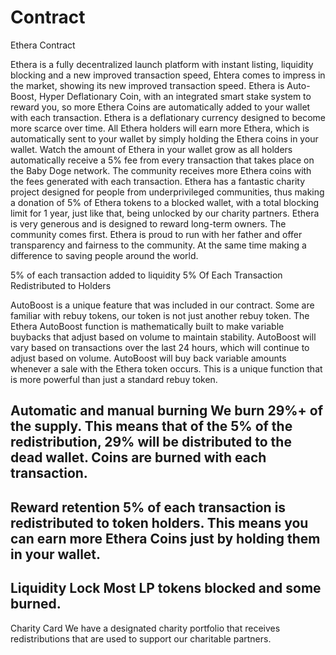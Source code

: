 # Contract
Ethera Contract

Ethera is a fully decentralized launch platform with instant listing, liquidity blocking and a new improved transaction speed, Ehtera comes to impress in the market, showing its new improved transaction speed. Ethera is Auto-Boost, Hyper Deflationary Coin, with an integrated smart stake system to reward you, so more Ethera Coins are automatically added to your wallet with each transaction.
Ethera is a deflationary currency designed to become more scarce over time. All Ethera holders will earn more Ethera, which is automatically sent to your wallet by simply holding the Ethera coins in your wallet. Watch the amount of Ethera in your wallet grow as all holders automatically receive a 5% fee from every transaction that takes place on the Baby Doge network. The community receives more Ethera coins with the fees generated with each transaction.
Ethera has a fantastic charity project designed for people from underprivileged communities, thus making a donation of 5% of Ethera tokens to a blocked wallet, with a total blocking limit for 1 year, just like that, being unlocked by our charity partners.
Ethera is very generous and is designed to reward long-term owners. The community comes first. Ethera is proud to run with her father and offer transparency and fairness to the community. At the same time making a difference to saving people around the world.

5% of each transaction added to liquidity
5% Of Each Transaction Redistributed to Holders

AutoBoost is a unique feature that was included in our contract. Some are familiar with rebuy tokens, our token is not just another rebuy token.
The Ethera AutoBoost function is mathematically built to make variable buybacks that adjust based on volume to maintain stability. AutoBoost will vary based on transactions over the last 24 hours, which will continue to adjust based on volume.
AutoBoost will buy back variable amounts whenever a sale with the Ethera token occurs. This is a unique function that is more powerful than just a standard rebuy token.


Automatic and manual burning
We burn 29%+ of the supply. This means that of the 5% of the redistribution, 29% will be distributed to the dead wallet. Coins are burned with each transaction.
-
Reward retention
5% of each transaction is redistributed to token holders. This means you can earn more Ethera Coins just by holding them in your wallet.
-
Liquidity Lock
Most LP tokens blocked and some burned.
-
Charity Card
We have a designated charity portfolio that receives redistributions that are used to support our charitable partners.
